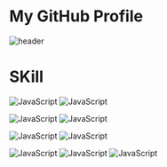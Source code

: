 # My GitHub Profile

![header](https://capsule-render.vercel.app/api?type=waving&color=auto&height=300&section=header&text=Welcome&fontSize=90&animation=fadeIn&fontAlignY=38&desc=Seonghoo1217's%20GitHub%20Profile&descAlignY=51&descAlign=62)

# SKill

![JavaScript](https://img.shields.io/badge/java-%23FC4C02?style=for-the-badge&logo=java&logoColor=white) <!-- java -->
![JavaScript](https://img.shields.io/badge/JavaScript-%23F7DF1E?style=for-the-badge&logo=JavaScript&logoColor=white) <!-- javascript --> 

![JavaScript](https://img.shields.io/badge/MySql-%234479A1?style=for-the-badge&logo=MySql&logoColor=white) <!-- mysql -->
![JavaScript](https://img.shields.io/badge/oracle-%23F80000?style=for-the-badge&logo=oracle&logoColor=white) <!-- oracle -->

![JavaScript](https://img.shields.io/badge/springboot-%236DB33F?style=for-the-badge&logo=springboot&logoColor=white) <!-- spring boot -->
![JavaScript](https://img.shields.io/badge/springsecurity-%236DB33F?style=for-the-badge&logo=springsecurity&logoColor=white) <!-- spring security -->


![JavaScript](https://img.shields.io/badge/amazonec2-%23FF9900?style=for-the-badge&logo=amazonec2&logoColor=white) <!-- awsec2 -->
![JavaScript](https://img.shields.io/badge/docker-%232496ED?style=for-the-badge&logo=docker&logoColor=white) <!-- docker -->
![JavaScript](https://img.shields.io/badge/githubactions-%232496ED?style=for-the-badge&logo=githubactions&logoColor=white) <!-- githubActions -->

